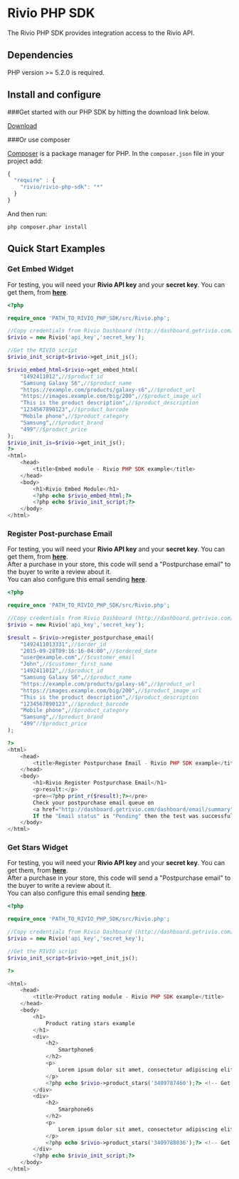 Rivio PHP SDK
=============

The Rivio PHP SDK provides integration access to the Rivio API.

## Dependencies

PHP version >= 5.2.0 is required.

## Install and configure

###Get started with our PHP SDK by hitting the download link below.

[Download](https://github.com/rivioreviews/rivio-php-sdk/archive/master.zip)

###Or use composer

[Composer](http://getcomposer.org/doc/01-basic-usage.md) is a package manager for PHP. In the `composer.json` file in your project add:

```javascript
{
  "require" : {
    "rivio/rivio-php-sdk": "*"
  }
}
```

And then run:

    php composer.phar install

## Quick Start Examples

### Get Embed Widget

For testing, you will need your <b>Rivio API key</b>  and your <b>secret key</b>. You can get them, from <b><a href="http://dashboard.getrivio.com/dashboard/settings/business" target="_blank">here</a></b>.

```php
<?php

require_once 'PATH_TO_RIVIO_PHP_SDK/src/Rivio.php';

//Copy credentials from Rivio Dashboard (http://dashboard.getrivio.com/dashboard/settings/business)
$rivio = new Rivio('api_key','secret_key');

//Get the RIVIO script
$rivio_init_script=$rivio->get_init_js();

$rivio_embed_html=$rivio->get_embed_html(
    "1492411012",//$product_id
    "Samsung Galaxy S6",//$product_name
    "https://example.com/products/galaxy-s6",//$product_url
    "https://images.example.com/big/200",//$product_image_url
    "This is the product description",//$product_description
    "1234567890123",//$product_barcode
    "Mobile phone",//$product_category
    "Samsung",//$product_brand
    "499"//$product_price
);
$rivio_init_is=$rivio->get_init_js();
?>
<html>
    <head>
        <title>Embed module - Rivio PHP SDK example</title>
    </head>
    <body>
        <h1>Rivio Embed Module</h1>
        <?php echo $rivio_embed_html;?>
        <?php echo $rivio_init_script;?>
    </body>
</html>
```

### Register Post-purchase Email

For testing, you will need your <b>Rivio API key</b>  and your <b>secret key</b>. You can get them, from <b><a href="http://dashboard.getrivio.com/dashboard/settings/business" target="_blank">here</a></b>.<br>After a purchase in your store, this code will send a "Postpurchase email" to the buyer to write a review about it.<br>You can also configure this email sending <b><a href="https://dashboard.reev.io/dashboard/email/settings" target="_blank">here<a/></b>.

```php
<?php

require_once 'PATH_TO_RIVIO_PHP_SDK/src/Rivio.php';

//Copy credentials from Rivio Dashboard (http://dashboard.getrivio.com/dashboard/settings/business)
$rivio = new Rivio('api_key','secret_key');

$result = $rivio->register_postpurchase_email(
    "1492411013331",//$order_id
    "2015-09-28T09:16:16-04:00",//$ordered_date
    "user@example.com",//$customer_email
    "John",//$customer_first_name
    "1492411012",//$product_id
    "Samsung Galaxy S6",//$product_name
    "https://example.com/products/galaxy-s6",//$product_url
    "https://images.example.com/big/200",//$product_image_url
    "This is the product description",//$product_description
    "1234567890123",//$product_barcode
    "Mobile phone",//$product_category
    "Samsung",//$product_brand
    "499"//$product_price
);

?>
<html>
    <head>
        <title>Register Postpurchase Email - Rivio PHP SDK example</title>
    </head>
    <body>
        <h1>Rivio Register Postpurchase Email</h1>
        <p>result:</p>
        <pre><?php print_r($result);?></pre>
        Check your postpurchase email queue on 
        <a href="http://dashboard.getrivio.com/dashboard/email/summary" target="_blank">Rivio Dashboard</a>.
        If the "Email status" is "Pending" then the test was successful.
    </body>
</html>
```

### Get Stars Widget

For testing, you will need your <b>Rivio API key</b>  and your <b>secret key</b>. You can get them, from <b><a href="http://dashboard.getrivio.com/dashboard/settings/business" target="_blank">here</a></b>.<br>After a purchase in your store, this code will send a "Postpurchase email" to the buyer to write a review about it.<br>You can also configure this email sending <b><a href="https://dashboard.reev.io/dashboard/email/settings" target="_blank">here<a/></b>.

```php
<?php

require_once 'PATH_TO_RIVIO_PHP_SDK/src/Rivio.php';

//Copy credentials from Rivio Dashboard (http://dashboard.getrivio.com/dashboard/settings/business)
$rivio = new Rivio('api_key','secret_key');

//Get the RIVIO script
$rivio_init_script=$rivio->get_init_js();

?>

<html>
    <head>
        <title>Product rating module - Rivio PHP SDK example</title>
    </head>
    <body>
        <h1>
            Product rating stars example
        </h1>
        <div>
            <h2>
                Smartphone6
            </h2>
            <p>
                Lorem ipsum dolor sit amet, consectetur adipiscing elit. Fusce ut lectus purus. Praesent dapibus nisl vitae aliquam egestas. Sed id nibh ut nunc dapibus efficitur vitae et ligula.
            </p>
            <?php echo $rivio->product_stars('3409787460');?> <!-- Get product rating stars with the id of the product-->
        </div>
        <div>
            <h2>
                Smarphone6s
            </h2>
            <p>
                Lorem ipsum dolor sit amet, consectetur adipiscing elit. Fusce ut lectus purus. Praesent dapibus nisl vitae aliquam egestas. Sed id nibh ut nunc dapibus efficitur vitae et ligula.
            </p>
            <?php echo $rivio->product_stars('3409788036');?> <!-- Get product rating stars with the id of the product-->
        </div>
        <?php echo $rivio_init_script;?>
    </body>
</html>
```